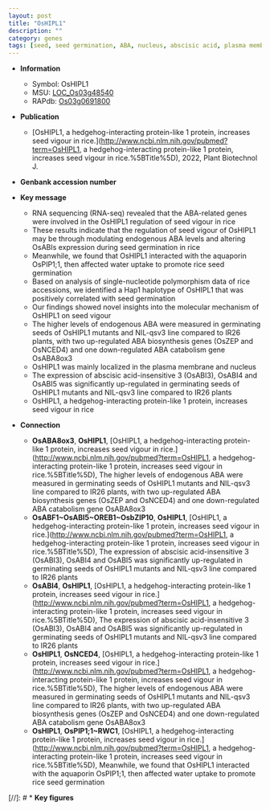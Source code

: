 ```yaml
---
layout: post
title: "OsHIPL1"
description: ""
category: genes
tags: [seed, seed germination, ABA, nucleus, abscisic acid, plasma membrane,  ABA , ABA biosynthesis, ABA catabolism, seed vigour]
---
```


* **Information**  
    + Symbol: OsHIPL1  
    + MSU: [LOC_Os03g48540](http://rice.uga.edu/cgi-bin/ORF_infopage.cgi?orf=LOC_Os03g48540)  
    + RAPdb: [Os03g0691800](https://rapdb.dna.affrc.go.jp/locus/?name=Os03g0691800)  

* **Publication**  
    + [OsHIPL1, a hedgehog-interacting protein-like 1 protein, increases seed vigour in rice.](http://www.ncbi.nlm.nih.gov/pubmed?term=OsHIPL1, a hedgehog-interacting protein-like 1 protein, increases seed vigour in rice.%5BTitle%5D), 2022, Plant Biotechnol J.

* **Genbank accession number**  

* **Key message**  
    + RNA sequencing (RNA-seq) revealed that the ABA-related genes were involved in the OsHIPL1 regulation of seed vigour in rice
    + These results indicate that the regulation of seed vigour of OsHIPL1 may be through modulating endogenous ABA levels and altering OsABIs expression during seed germination in rice
    + Meanwhile, we found that OsHIPL1 interacted with the aquaporin OsPIP1;1, then affected water uptake to promote rice seed germination
    + Based on analysis of single-nucleotide polymorphism data of rice accessions, we identified a Hap1 haplotype of OsHIPL1 that was positively correlated with seed germination
    + Our findings showed novel insights into the molecular mechanism of OsHIPL1 on seed vigour
    + The higher levels of endogenous ABA were measured in germinating seeds of OsHIPL1 mutants and NIL-qsv3 line compared to IR26 plants, with two up-regulated ABA biosynthesis genes (OsZEP and OsNCED4) and one down-regulated ABA catabolism gene OsABA8ox3
    + OsHIPL1 was mainly localized in the plasma membrane and nucleus
    + The expression of abscisic acid-insensitive 3 (OsABI3), OsABI4 and OsABI5 was significantly up-regulated in germinating seeds of OsHIPL1 mutants and NIL-qsv3 line compared to IR26 plants
    + OsHIPL1, a hedgehog-interacting protein-like 1 protein, increases seed vigour in rice

* **Connection**  
    + __OsABA8ox3__, __OsHIPL1__, [OsHIPL1, a hedgehog-interacting protein-like 1 protein, increases seed vigour in rice.](http://www.ncbi.nlm.nih.gov/pubmed?term=OsHIPL1, a hedgehog-interacting protein-like 1 protein, increases seed vigour in rice.%5BTitle%5D),  The higher levels of endogenous ABA were measured in germinating seeds of OsHIPL1 mutants and NIL-qsv3 line compared to IR26 plants, with two up-regulated ABA biosynthesis genes (OsZEP and OsNCED4) and one down-regulated ABA catabolism gene OsABA8ox3
    + __OsABF1~OsABI5~OREB1~OsbZIP10__, __OsHIPL1__, [OsHIPL1, a hedgehog-interacting protein-like 1 protein, increases seed vigour in rice.](http://www.ncbi.nlm.nih.gov/pubmed?term=OsHIPL1, a hedgehog-interacting protein-like 1 protein, increases seed vigour in rice.%5BTitle%5D),  The expression of abscisic acid-insensitive 3 (OsABI3), OsABI4 and OsABI5 was significantly up-regulated in germinating seeds of OsHIPL1 mutants and NIL-qsv3 line compared to IR26 plants
    + __OsABI4__, __OsHIPL1__, [OsHIPL1, a hedgehog-interacting protein-like 1 protein, increases seed vigour in rice.](http://www.ncbi.nlm.nih.gov/pubmed?term=OsHIPL1, a hedgehog-interacting protein-like 1 protein, increases seed vigour in rice.%5BTitle%5D),  The expression of abscisic acid-insensitive 3 (OsABI3), OsABI4 and OsABI5 was significantly up-regulated in germinating seeds of OsHIPL1 mutants and NIL-qsv3 line compared to IR26 plants
    + __OsHIPL1__, __OsNCED4__, [OsHIPL1, a hedgehog-interacting protein-like 1 protein, increases seed vigour in rice.](http://www.ncbi.nlm.nih.gov/pubmed?term=OsHIPL1, a hedgehog-interacting protein-like 1 protein, increases seed vigour in rice.%5BTitle%5D),  The higher levels of endogenous ABA were measured in germinating seeds of OsHIPL1 mutants and NIL-qsv3 line compared to IR26 plants, with two up-regulated ABA biosynthesis genes (OsZEP and OsNCED4) and one down-regulated ABA catabolism gene OsABA8ox3
    + __OsHIPL1__, __OsPIP1;1~RWC1__, [OsHIPL1, a hedgehog-interacting protein-like 1 protein, increases seed vigour in rice.](http://www.ncbi.nlm.nih.gov/pubmed?term=OsHIPL1, a hedgehog-interacting protein-like 1 protein, increases seed vigour in rice.%5BTitle%5D),  Meanwhile, we found that OsHIPL1 interacted with the aquaporin OsPIP1;1, then affected water uptake to promote rice seed germination

[//]: # * **Key figures**  


